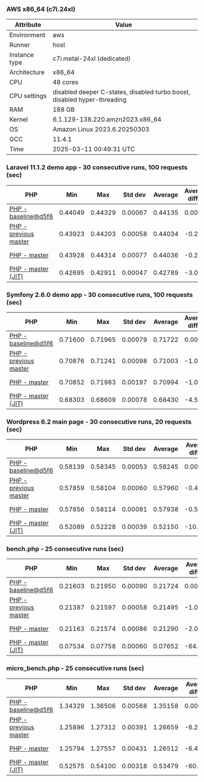 ### AWS x86_64 (c7i.24xl)

|  Attribute    |     Value      |
|---------------|----------------|
| Environment   |aws|
| Runner        |host|
| Instance type |c7i.metal-24xl (dedicated)|
| Architecture  |x86_64
| CPU           |48 cores|
| CPU settings  |disabled deeper C-states, disabled turbo boost, disabled hyper-threading|
| RAM           |188 GB|
| Kernel        |6.1.129-138.220.amzn2023.x86_64|
| OS            |Amazon Linux 2023.6.20250303|
| GCC           |11.4.1|
| Time          |2025-03-11 00:49:31 UTC|

### Laravel 11.1.2 demo app - 30 consecutive runs, 100 requests (sec)

|     PHP     |     Min     |     Max     |    Std dev   |   Average  |  Average diff % |   Median   | Median diff % |     Memory    |
|-------------|-------------|-------------|--------------|------------|-----------------|------------|---------------|---------------|
|[PHP - baseline@d5f6](https://github.com/php/php-src/commit/d5f6e56610)|0.44049|0.44329|0.00067|0.44135|0.00%|0.44111|0.00%|41.86 MB|
|[PHP - previous master](https://github.com/php/php-src/commit/33c4ca36e4)|0.43923|0.44203|0.00058|0.44034|-0.23%|0.44031|-0.18%|41.86 MB|
|[PHP - master](https://github.com/php/php-src/commit/9d60dc16b8)|0.43928|0.44314|0.00077|0.44036|-0.22%|0.44025|-0.20%|41.86 MB|
|[PHP - master (JIT)](https://github.com/php/php-src/commit/9d60dc16b8)|0.42695|0.42911|0.00047|0.42789|-3.05%|0.42799|-2.98%|50.79 MB|

### Symfony 2.6.0 demo app - 30 consecutive runs, 100 requests (sec)

|     PHP     |     Min     |     Max     |    Std dev   |   Average  |  Average diff % |   Median   | Median diff % |     Memory    |
|-------------|-------------|-------------|--------------|------------|-----------------|------------|---------------|---------------|
|[PHP - baseline@d5f6](https://github.com/php/php-src/commit/d5f6e56610)|0.71600|0.71965|0.00079|0.71722|0.00%|0.71713|0.00%|37.39 MB|
|[PHP - previous master](https://github.com/php/php-src/commit/33c4ca36e4)|0.70876|0.71241|0.00098|0.71003|-1.00%|0.70975|-1.03%|37.55 MB|
|[PHP - master](https://github.com/php/php-src/commit/9d60dc16b8)|0.70852|0.71983|0.00197|0.70994|-1.02%|0.70941|-1.08%|37.55 MB|
|[PHP - master (JIT)](https://github.com/php/php-src/commit/9d60dc16b8)|0.68303|0.68609|0.00078|0.68430|-4.59%|0.68430|-4.58%|44.55 MB|

### Wordpress 6.2 main page - 30 consecutive runs, 20 requests (sec)

|     PHP     |     Min     |     Max     |    Std dev   |   Average  |  Average diff % |   Median   | Median diff % |     Memory    |
|-------------|-------------|-------------|--------------|------------|-----------------|------------|---------------|---------------|
|[PHP - baseline@d5f6](https://github.com/php/php-src/commit/d5f6e56610)|0.58139|0.58345|0.00053|0.58245|0.00%|0.58237|0.00%|43.01 MB|
|[PHP - previous master](https://github.com/php/php-src/commit/33c4ca36e4)|0.57859|0.58104|0.00060|0.57960|-0.49%|0.57956|-0.48%|42.93 MB|
|[PHP - master](https://github.com/php/php-src/commit/9d60dc16b8)|0.57856|0.58114|0.00081|0.57938|-0.53%|0.57909|-0.56%|42.93 MB|
|[PHP - master (JIT)](https://github.com/php/php-src/commit/9d60dc16b8)|0.52089|0.52228|0.00039|0.52150|-10.47%|0.52153|-10.45%|61.91 MB|

### bench.php - 25 consecutive runs (sec)

|     PHP     |     Min     |     Max     |    Std dev   |   Average  |  Average diff % |   Median   | Median diff % |     Memory    |
|-------------|-------------|-------------|--------------|------------|-----------------|------------|---------------|---------------|
|[PHP - baseline@d5f6](https://github.com/php/php-src/commit/d5f6e56610)|0.21603|0.21950|0.00090|0.21724|0.00%|0.21707|0.00%|26.18 MB|
|[PHP - previous master](https://github.com/php/php-src/commit/33c4ca36e4)|0.21387|0.21597|0.00058|0.21495|-1.05%|0.21492|-0.99%|26.27 MB|
|[PHP - master](https://github.com/php/php-src/commit/9d60dc16b8)|0.21163|0.21574|0.00086|0.21290|-2.00%|0.21273|-2.00%|26.27 MB|
|[PHP - master (JIT)](https://github.com/php/php-src/commit/9d60dc16b8)|0.07534|0.07758|0.00060|0.07652|-64.78%|0.07636|-64.82%|27.37 MB|

### micro_bench.php - 25 consecutive runs (sec)

|     PHP     |     Min     |     Max     |    Std dev   |   Average  |  Average diff % |   Median   | Median diff % |     Memory    |
|-------------|-------------|-------------|--------------|------------|-----------------|------------|---------------|---------------|
|[PHP - baseline@d5f6](https://github.com/php/php-src/commit/d5f6e56610)|1.34329|1.36506|0.00568|1.35158|0.00%|1.34944|0.00%|20.44 MB|
|[PHP - previous master](https://github.com/php/php-src/commit/33c4ca36e4)|1.25896|1.27312|0.00391|1.26659|-6.29%|1.26664|-6.14%|20.53 MB|
|[PHP - master](https://github.com/php/php-src/commit/9d60dc16b8)|1.25794|1.27557|0.00431|1.26512|-6.40%|1.26486|-6.27%|20.53 MB|
|[PHP - master (JIT)](https://github.com/php/php-src/commit/9d60dc16b8)|0.52575|0.54100|0.00318|0.53479|-60.43%|0.53489|-60.36%|21.79 MB|
